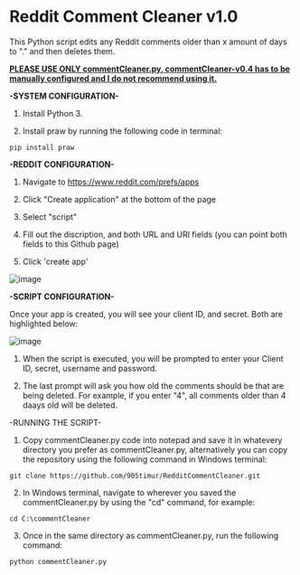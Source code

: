# Reddit Comment Cleaner v1.0

This Python script edits any Reddit comments older than x amount of days to "." and then deletes them.

**<u>PLEASE USE ONLY commentCleaner.py, commentCleaner-v0.4 has to be manually configured and I do not recommend using it.**</u>

**-SYSTEM CONFIGURATION-**

1. Install Python 3. 

2. Install praw by running the following code in terminal:

```
pip install praw
```


**-REDDIT CONFIGURATION-**

1. Navigate to https://www.reddit.com/prefs/apps

2. Click "Create application" at the bottom of the page

3. Select "script"

4. Fill out the discription, and both URL and URI fields (you can point both fields to this Github page)

5. Click 'create app'

![image](https://user-images.githubusercontent.com/130249301/234336730-dbe61b3f-ffed-4f1f-ab35-b5fe1239d72c.png)


**-SCRIPT CONFIGURATION-**

Once your app is created, you will see your client ID, and secret. Both are highlighted below:

![image](https://user-images.githubusercontent.com/130249301/234361938-e09c0f87-e6b8-4b6b-9916-593b4bbcf35d.png)

1. When the script is executed, you will be prompted to enter your Client ID, secret, username and password.

2. The last prompt will ask you how old the comments should be that are being deleted. For example, if you enter "4", all comments older than 4 daays old will be deleted.




-RUNNING THE SCRIPT-

1. Copy commentCleaner.py code into notepad and save it in whatevery directory you prefer as commentCleaner.py, alternatively you can copy the repository using the following command in Windows terminal:

```
git clone https://github.com/905timur/RedditCommentCleaner.git
```

2. In Windows terminal, navigate to wherever you saved the commentCleaner.py by using the "cd" command, for example:

```
cd C:\commentCleaner
```

3. Once in the same directory as commentCleaner.py, run the following command:

```
python commentCleaner.py
```
